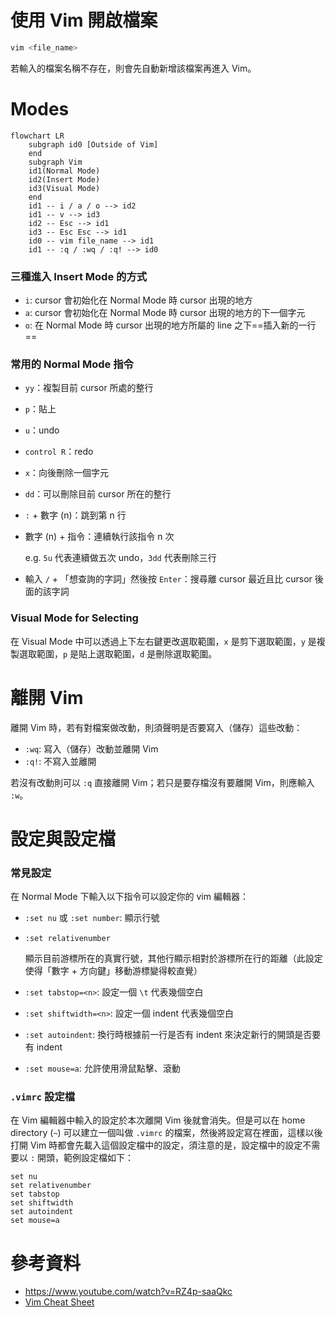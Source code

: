 # 使用 Vim 開啟檔案

```bash
vim <file_name>
```

若輸入的檔案名稱不存在，則會先自動新增該檔案再進入 Vim。

# Modes

```mermaid
flowchart LR
    subgraph id0 [Outside of Vim]
    end
    subgraph Vim
    id1(Normal Mode)
    id2(Insert Mode)
    id3(Visual Mode)
    end
    id1 -- i / a / o --> id2
    id1 -- v --> id3
    id2 -- Esc --> id1
    id3 -- Esc Esc --> id1
    id0 -- vim file_name --> id1
    id1 -- :q / :wq / :q! --> id0
```

### 三種進入 Insert Mode 的方式

- `i`: cursor 會初始化在 Normal Mode 時 cursor 出現的地方
- `a`: cursor 會初始化在 Normal Mode 時 cursor 出現的地方的下一個字元
- `o`: 在 Normal Mode 時 cursor 出現的地方所屬的 line 之下==插入新的一行==

### 常用的 Normal Mode 指令

- `yy`：複製目前 cursor 所處的整行
- `p`：貼上
- `u`：undo
- `control R`：redo
- `x`：向後刪除一個字元
- `dd`：可以刪除目前 cursor 所在的整行
- `:` + 數字 (n)：跳到第 n 行
- 數字 (n) + 指令：連續執行該指令 n 次

    e.g. `5u` 代表連續做五次 undo，`3dd` 代表刪除三行

- 輸入 `/` + 「想查詢的字詞」然後按 `Enter`：搜尋離 cursor 最近且比 cursor 後面的該字詞

### Visual Mode for Selecting

在 Visual Mode 中可以透過上下左右鍵更改選取範圍，`x` 是剪下選取範圍，`y` 是複製選取範圍，`p` 是貼上選取範圍，`d` 是刪除選取範圍。

# 離開 Vim

離開 Vim 時，若有對檔案做改動，則須聲明是否要寫入（儲存）這些改動：

- `:wq`: 寫入（儲存）改動並離開 Vim
- `:q!`: 不寫入並離開

若沒有改動則可以 `:q` 直接離開 Vim；若只是要存檔沒有要離開 Vim，則應輸入 `:w`。

# 設定與設定檔

### 常見設定

在 Normal Mode 下輸入以下指令可以設定你的 vim 編輯器：

- `:set nu` 或 `:set number`: 顯示行號

- `:set relativenumber`

    顯示目前游標所在的真實行號，其他行顯示相對於游標所在行的距離（此設定使得「數字 + 方向鍵」移動游標變得較直覺）

- `:set tabstop=<n>`: 設定一個 `\t` 代表幾個空白
- `:set shiftwidth=<n>`: 設定一個 indent 代表幾個空白
- `:set autoindent`: 換行時根據前一行是否有 indent 來決定新行的開頭是否要有 indent
- `:set mouse=a`: 允許使用滑鼠點擊、滾動

### `.vimrc` 設定檔

在 Vim 編輯器中輸入的設定於本次離開 Vim 後就會消失。但是可以在 home directory (`~`) 可以建立一個叫做 `.vimrc` 的檔案，然後將設定寫在裡面，這樣以後打開 Vim 時都會先載入這個設定檔中的設定，須注意的是，設定檔中的設定不需要以 `:` 開頭，範例設定檔如下：

```plaintext
set nu
set relativenumber
set tabstop
set shiftwidth
set autoindent
set mouse=a
```

# 參考資料

- <https://www.youtube.com/watch?v=RZ4p-saaQkc>
- [Vim Cheat Sheet](https://hackmd.io/@sysprog/gnu-linux-dev/https%3A%2F%2Fvim.rtorr.com%2F)
